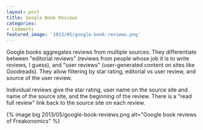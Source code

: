 ```yaml
---
layout: post
title: Google Book Reviews
categories:
- Comments
featured_image: '2013/05/google-book-reviews.png'
---
```

Google books aggregates reviews from multiple sources. They differentiate between "editorial reviews" (reviews from people whose job it is to write reviews, I guess), and "user reviews" (user-generated content on sites like Goodreads). They allow filtering by star rating, editorial vs user review, and source of the user review.

Individual reviews give the star rating, user name on the source site and name of the source site, and the beginning of the review. There is a "read full review" link back to the source site on each review.

{% image big 2013/05/google-book-reviews.png alt="Google book reviews of Freakonomics" %}